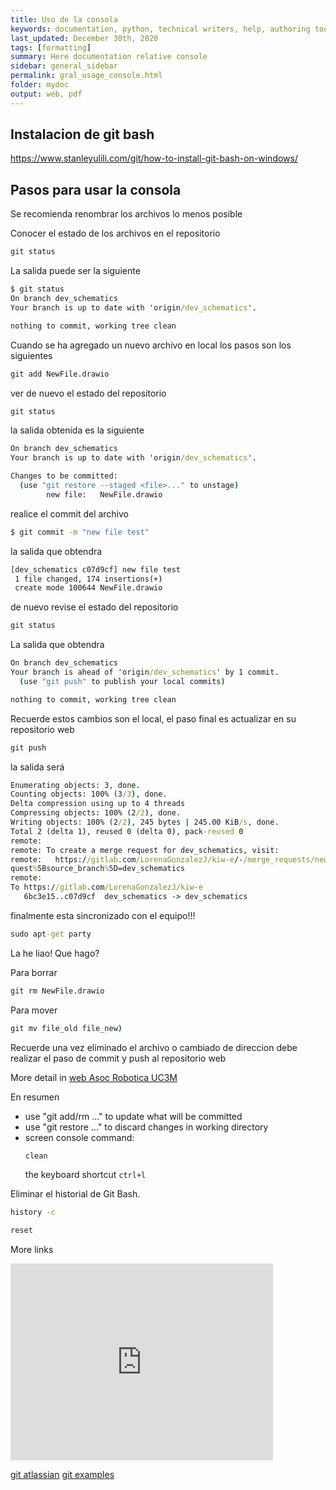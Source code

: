 ```yaml
---
title: Uso de la consola
keywords: documentation, python, technical writers, help, authoring tools, replacements
last_updated: December 30th, 2020
tags: [formatting]
summary: Here documentation relative console
sidebar: general_sidebar
permalink: gral_usage_console.html
folder: mydoc
output: web, pdf
---
```


## Instalacion de git bash 

https://www.stanleyulili.com/git/how-to-install-git-bash-on-windows/


## Pasos para usar la consola


Se recomienda renombrar los archivos lo menos posible

Conocer el estado de los archivos en el repositorio
```cmd
git status
```

La salida puede ser la siguiente

```cmd
$ git status
On branch dev_schematics
Your branch is up to date with 'origin/dev_schematics'.

nothing to commit, working tree clean
```

Cuando se ha agregado un nuevo archivo en local los pasos son los siguientes

```cmd
git add NewFile.drawio
```

ver de nuevo el estado del repositorio
```cmd
git status
```

la salida obtenida es la siguiente
```cmd
On branch dev_schematics
Your branch is up to date with 'origin/dev_schematics'.

Changes to be committed:
  (use "git restore --staged <file>..." to unstage)
        new file:   NewFile.drawio
```

realice el commit del archivo
```cmd
$ git commit -m "new file test"
```

la salida que obtendra

```cmd
[dev_schematics c07d9cf] new file test
 1 file changed, 174 insertions(+)
 create mode 100644 NewFile.drawio
```

de nuevo revise el estado del repositorio

```cmd
git status
```

La salida que obtendra
```cmd
On branch dev_schematics
Your branch is ahead of 'origin/dev_schematics' by 1 commit.
  (use "git push" to publish your local commits)

nothing to commit, working tree clean
```

Recuerde estos cambios son el local, el paso final es actualizar en su repositorio web
```cmd
git push
```
la salida será 

```cmd
Enumerating objects: 3, done.
Counting objects: 100% (3/3), done.
Delta compression using up to 4 threads
Compressing objects: 100% (2/2), done.
Writing objects: 100% (2/2), 245 bytes | 245.00 KiB/s, done.
Total 2 (delta 1), reused 0 (delta 0), pack-reused 0
remote:
remote: To create a merge request for dev_schematics, visit:
remote:   https://gitlab.com/LorenaGonzalezJ/kiw-e/-/merge_requests/new?merge_re
quest%5Bsource_branch%5D=dev_schematics
remote:
To https://gitlab.com/LorenaGonzalezJ/kiw-e
   6bc3e15..c07d9cf  dev_schematics -> dev_schematics
```

finalmente esta sincronizado con el equipo!!!
```cmd
sudo apt-get party
```

La he liao! Que hago?

Para borrar
```cmd
git rm NewFile.drawio
```

Para mover
```cmd
git mv file_old file_new)
```

Recuerde una vez eliminado el archivo o cambiado de direccion debe realizar el paso de commit y push al repositorio web

More detail in [web Asoc Robotica UC3M](https://asrob-uc3m.gitbooks.io/tutoriales/content/software/version-control/git.html#comprobar-estado-de-repositorio-git-**status**)


En resumen

- use "git add/rm <file>..." to update what will be committed
- use "git restore <file>..." to discard changes in working directory
- screen console 
  command:
  ```cmd
  clean
  ```
  the keyboard shortcut `ctrl+l`

Eliminar el historial de Git Bash.
```cmd
history -c
```
```cmd
reset  
```

More links

<iframe width="420" height="315" src="https://youtu.be/ZxTnevdY9lA" frameborder="0" allowfullscreen></iframe>


[git atlassian](https://www.atlassian.com/es/git/tutorials/git-bash)
[git examples](https://dzone.com/articles/top-20-git-commands-with-examples)